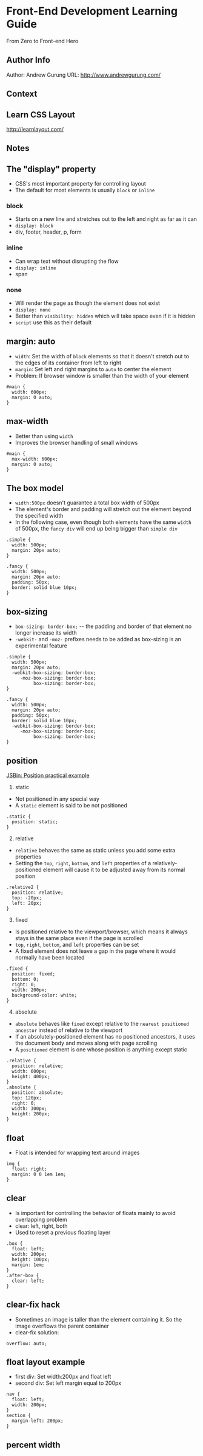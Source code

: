# Front-End Development Learning Guide
From Zero to Front-end Hero

Author Info
-----------
Author: Andrew Gurung
URL: http://www.andrewgurung.com/

Context
-----------------
## Learn CSS Layout
http://learnlayout.com/

Notes
-----------------
## The "display" property
- CSS's most important property for controlling layout
- The default for most elements is usually `block` or `inline`

### block
- Starts on a new line and stretches out to the left and right as far as it can
- `display: block`
- div, footer, header, p, form

### inline
- Can wrap text without disrupting the flow
- `display: inline`
- span

### none
- Will render the page as though the element does not exist
- `display: none`
- Better than `visibility: hidden` which will take space even if it is hidden
- `script` use this as their default

## margin: auto
- `width`: Set the width of `block` elements so that it doesn't stretch out to the edges of its container from left to right
- `margin`: Set left and right margins to `auto` to center the element
- Problem: If browser window is smaller than the width of your element
```
#main {
  width: 600px;
  margin: 0 auto;
}
```

## max-width
- Better than using `width`
- Improves the browser handling of small windows
```
#main {
  max-width: 600px;
  margin: 0 auto;
}
```

## The box model
- `width:500px` doesn't guarantee a total box width of 500px
- The element's border and padding will stretch out the element beyond the specified width
- In the following case, even though both elements have the same `width` of 500px, the `fancy div` will end up being bigger than `simple div`
```
.simple {
  width: 500px;
  margin: 20px auto;
}

.fancy {
  width: 500px;
  margin: 20px auto;
  padding: 50px;
  border: solid blue 10px;
}
```

## box-sizing
- `box-sizing: border-box;` -- the padding and border of that element no longer increase its width
- `-webkit-` and `-moz-` prefixes needs to be added as box-sizing is an experimental feature
```
.simple {
  width: 500px;
  margin: 20px auto;
  -webkit-box-sizing: border-box;
     -moz-box-sizing: border-box;
          box-sizing: border-box;
}

.fancy {
  width: 500px;
  margin: 20px auto;
  padding: 50px;
  border: solid blue 10px;
  -webkit-box-sizing: border-box;
     -moz-box-sizing: border-box;
          box-sizing: border-box;
}
```

## position
[JSBin: Position practical example](http://jsbin.com/nepaju/5/edit?css,output)
1. static
- Not positioned in any special way
- A `static` element is said to be not positioned
```
.static {
  position: static;
}
```

2. relative
- `relative` behaves the same as static unless you add some extra properties
- Setting the `top`, `right`, `bottom`, and `left` properties of a relatively-positioned element will cause it to be adjusted away from its normal position
```
.relative2 {
  position: relative;
  top: -20px;
  left: 20px;
}
```

3. fixed
- Is positioned relative to the viewport/browser, which means it always stays in the same place even if the page is scrolled
- `top`, `right`, `bottom`, and `left` properties can be set
- A fixed element does not leave a gap in the page where it would normally have been located
```
.fixed {
  position: fixed;
  bottom: 0;
  right: 0;
  width: 200px;
  background-color: white;
}
```

4. absolute
- `absolute` behaves like `fixed` except relative to the `nearest positioned ancestor` instead of relative to the viewport
-  If an absolutely-positioned element has no positioned ancestors, it uses the document body and moves along with page scrolling
-  A `positioned` element is one whose position is anything except static
```
.relative {
  position: relative;
  width: 600px;
  height: 400px;
}
.absolute {
  position: absolute;
  top: 120px;
  right: 0;
  width: 300px;
  height: 200px;
}
```

## float
- Float is intended for wrapping text around images
```
img {
  float: right;
  margin: 0 0 1em 1em;
}
```

## clear
- Is important for controlling the behavior of floats mainly to avoid overlapping problem
- clear: left, right, both
- Used to reset a previous floating layer
```
.box {
  float: left;
  width: 200px;
  height: 100px;
  margin: 1em;
}
.after-box {
  clear: left;
}
```

## clear-fix hack
- Sometimes an image is taller than the element containing it. So the image overflows the parent container
- clear-fix solution:
```
overflow: auto;
```

## float layout example
- first div: Set width:200px and float left
- second div: Set left margin equal to 200px
```
nav {
  float: left;
  width: 200px;
}
section {
  margin-left: 200px;
}
```

## percent width
